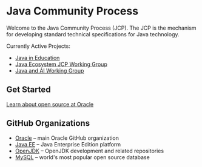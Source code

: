 # Java Community Process

Welcome to the Java Community Process (JCP).  The JCP is the mechanism for developing standard technical specifications for Java technology.

Currently Active Projects:

* [Java in Education](https://github.com/jcp-org/Java-in-Education) 
* [Java Ecosystem JCP Working Group](https://github.com/jcp-org/Java-Ecosystem-JCP-Working-Group/wiki)
* [Java and AI Working Group](https://github.com/jcp-org/Java-and-AI-Working-Group/wiki/Java-and-AI-Working-Group)

## Get Started

[Learn about open source at Oracle](https://developer.oracle.com/open-source/)

## GitHub Organizations

* [Oracle](https://github.com/oracle) – main Oracle GitHub organization
* [Java EE](https://github.com/javaee) – Java Enterprise Edition platform
* [OpenJDK](https://github.com/openjdk/) – OpenJDK development and related repositories 
* [MySQL](https://github.com/mysql) – world's most popular open source database

